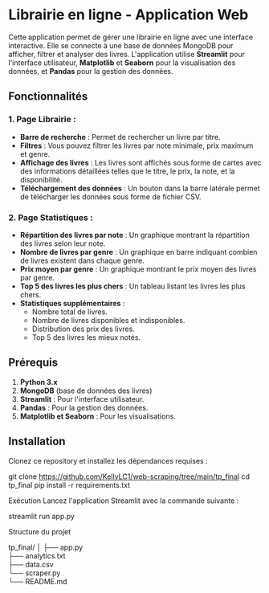 # Librairie en ligne - Application Web

Cette application permet de gérer une librairie en ligne avec une interface interactive. Elle se connecte à une base de données MongoDB pour afficher, filtrer et analyser des livres. L'application utilise **Streamlit** pour l'interface utilisateur, **Matplotlib** et **Seaborn** pour la visualisation des données, et **Pandas** pour la gestion des données.

## Fonctionnalités

### 1. **Page Librairie** :
- **Barre de recherche** : Permet de rechercher un livre par titre.
- **Filtres** : Vous pouvez filtrer les livres par note minimale, prix maximum et genre.
- **Affichage des livres** : Les livres sont affichés sous forme de cartes avec des informations détaillées telles que le titre, le prix, la note, et la disponibilité.
- **Téléchargement des données** : Un bouton dans la barre latérale permet de télécharger les données sous forme de fichier CSV.

### 2. **Page Statistiques** :
- **Répartition des livres par note** : Un graphique montrant la répartition des livres selon leur note.
- **Nombre de livres par genre** : Un graphique en barre indiquant combien de livres existent dans chaque genre.
- **Prix moyen par genre** : Un graphique montrant le prix moyen des livres par genre.
- **Top 5 des livres les plus chers** : Un tableau listant les livres les plus chers.
- **Statistiques supplémentaires** :
  - Nombre total de livres.
  - Nombre de livres disponibles et indisponibles.
  - Distribution des prix des livres.
  - Top 5 des livres les mieux notés.

## Prérequis

1. **Python 3.x**
2. **MongoDB** (base de données des livres)
3. **Streamlit** : Pour l'interface utilisateur.
4. **Pandas** : Pour la gestion des données.
5. **Matplotlib et Seaborn** : Pour les visualisations.

## Installation

Clonez ce repository et installez les dépendances requises :

git clone https://github.com/KellyLC1/web-scraping/tree/main/tp_final
cd tp_final
pip install -r requirements.txt

Exécution
Lancez l'application Streamlit avec la commande suivante :

streamlit run app.py

Structure du projet

tp_final/
│
├── app.py               
├── analytics.txt     
├── data.csv               
└── scraper.py                
└── README.md            
           

